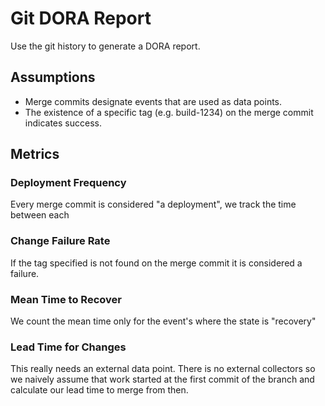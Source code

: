 # Git DORA Report

Use the git history to generate a DORA report.

## Assumptions

- Merge commits designate events that are used as data points.
- The existence of a specific tag (e.g. build-1234) on the merge commit indicates success.

## Metrics
### Deployment Frequency
Every merge commit is considered "a deployment", we track the time between each

### Change Failure Rate
If the tag specified is not found on the merge commit it is considered a failure.

### Mean Time to Recover
We count the mean time only for the event's where the state is "recovery"

### Lead Time for Changes
This really needs an external data point. There is no external collectors so we naively assume that work started at the first commit of the branch and calculate our lead time to merge from then.